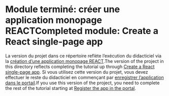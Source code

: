 # <a name="completed-module-create-a-react-single-page-app"></a><span data-ttu-id="ff4b7-101">Module terminé: créer une application monopage REACT</span><span class="sxs-lookup"><span data-stu-id="ff4b7-101">Completed module: Create a React single-page app</span></span>

<span data-ttu-id="ff4b7-102">La version du projet dans ce répertoire reflète l’exécution du didacticiel via la [création d’une application monopage REACT](https://docs.microsoft.com/graph/training/react-tutorial?tutorial-step=1).</span><span class="sxs-lookup"><span data-stu-id="ff4b7-102">The version of the project in this directory reflects completing the tutorial up through [Create a React single-page app](https://docs.microsoft.com/graph/training/react-tutorial?tutorial-step=1).</span></span> <span data-ttu-id="ff4b7-103">Si vous utilisez cette version du projet, vous devez effectuer le reste du didacticiel en commençant par [enregistrer l’application dans le portail](https://docs.microsoft.com/graph/training/react-tutorial?tutorial-step=2).</span><span class="sxs-lookup"><span data-stu-id="ff4b7-103">If you use this version of the project, you need to complete the rest of the tutorial starting at [Register the app in the portal](https://docs.microsoft.com/graph/training/react-tutorial?tutorial-step=2).</span></span>